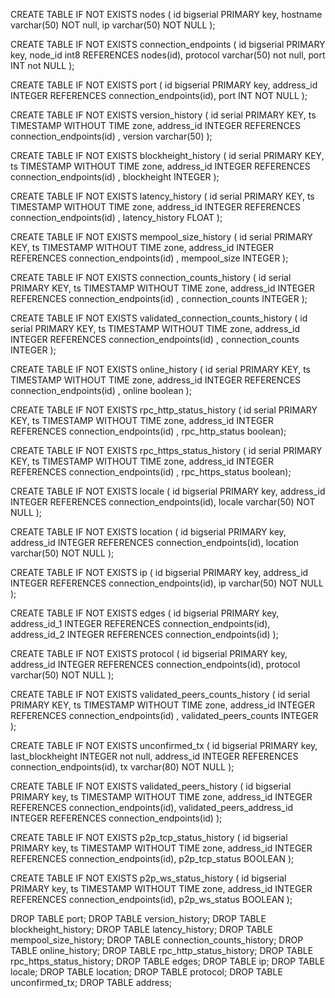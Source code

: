 CREATE TABLE IF NOT EXISTS nodes (
    id bigserial PRIMARY key,
    hostname varchar(50) NOT null,
    ip varchar(50) NOT NULL
);


CREATE TABLE IF NOT EXISTS connection_endpoints (
    id bigserial PRIMARY key,
    node_id int8 REFERENCES nodes(id),
	protocol varchar(50) not null,
	port INT not NULL
);

CREATE TABLE IF NOT EXISTS port (
    id bigserial PRIMARY key,
    address_id INTEGER REFERENCES connection_endpoints(id),
    port INT NOT NULL
);

CREATE TABLE IF NOT EXISTS version_history (
	id serial PRIMARY KEY, 
	ts TIMESTAMP WITHOUT TIME zone, 
	address_id INTEGER REFERENCES connection_endpoints(id) , 
	version varchar(50)
);

CREATE TABLE IF NOT EXISTS blockheight_history (
	id serial PRIMARY KEY, 
	ts TIMESTAMP WITHOUT TIME zone, 
	address_id INTEGER REFERENCES connection_endpoints(id) , 
	blockheight INTEGER
);

CREATE TABLE IF NOT EXISTS latency_history (
	id serial PRIMARY KEY, 
	ts TIMESTAMP WITHOUT TIME zone, 
	address_id INTEGER REFERENCES connection_endpoints(id) , 
	latency_history FLOAT
);

CREATE TABLE IF NOT EXISTS mempool_size_history (
	id serial PRIMARY KEY, 
	ts TIMESTAMP WITHOUT TIME zone, 
	address_id INTEGER REFERENCES connection_endpoints(id) , 
	mempool_size INTEGER
);

CREATE TABLE IF NOT EXISTS connection_counts_history (
	id serial PRIMARY KEY, 
	ts TIMESTAMP WITHOUT TIME zone, 
	address_id INTEGER REFERENCES connection_endpoints(id) , 
	connection_counts INTEGER
);


CREATE TABLE IF NOT EXISTS validated_connection_counts_history (
	id serial PRIMARY KEY, 
	ts TIMESTAMP WITHOUT TIME zone, 
	address_id INTEGER REFERENCES connection_endpoints(id) , 
	connection_counts INTEGER
);

CREATE TABLE IF NOT EXISTS online_history (
	id serial PRIMARY KEY, 
	ts TIMESTAMP WITHOUT TIME zone, 
	address_id INTEGER REFERENCES connection_endpoints(id) , 
	online boolean
);

CREATE TABLE IF NOT EXISTS rpc_http_status_history (
	id serial PRIMARY KEY, 
	ts TIMESTAMP WITHOUT TIME zone, 
	address_id INTEGER REFERENCES connection_endpoints(id) , 
	rpc_http_status boolean);

CREATE TABLE IF NOT EXISTS rpc_https_status_history (
	id serial PRIMARY KEY, 
	ts TIMESTAMP WITHOUT TIME zone, 
	address_id INTEGER REFERENCES connection_endpoints(id) , 
	rpc_https_status boolean);

CREATE TABLE IF NOT EXISTS locale (
    id bigserial PRIMARY key,
    address_id INTEGER REFERENCES connection_endpoints(id),
    locale varchar(50) NOT NULL
);

CREATE TABLE IF NOT EXISTS location (
    id bigserial PRIMARY key,
    address_id INTEGER REFERENCES connection_endpoints(id),
    location varchar(50) NOT NULL
);

CREATE TABLE IF NOT EXISTS ip (
    id bigserial PRIMARY key,
    address_id INTEGER REFERENCES connection_endpoints(id),
    ip varchar(50) NOT NULL
);

CREATE TABLE IF NOT EXISTS edges (
    id bigserial PRIMARY key,
    address_id_1 INTEGER REFERENCES connection_endpoints(id),
    address_id_2 INTEGER REFERENCES connection_endpoints(id)
);

CREATE TABLE IF NOT EXISTS protocol (
    id bigserial PRIMARY key,
    address_id INTEGER REFERENCES connection_endpoints(id),
    protocol varchar(50) NOT NULL
);

CREATE TABLE IF NOT EXISTS validated_peers_counts_history (
	id serial PRIMARY KEY, 
	ts TIMESTAMP WITHOUT TIME zone, 
	address_id INTEGER REFERENCES connection_endpoints(id) , 
	validated_peers_counts INTEGER
);

CREATE TABLE IF NOT EXISTS unconfirmed_tx (
    id bigserial PRIMARY key,
    last_blockheight INTEGER not null,
    address_id INTEGER REFERENCES connection_endpoints(id),
    tx varchar(80) NOT NULL
);

CREATE TABLE IF NOT EXISTS validated_peers_history (
    id bigserial PRIMARY key,
	ts TIMESTAMP WITHOUT TIME zone, 
    address_id INTEGER REFERENCES connection_endpoints(id),
    validated_peers_address_id INTEGER REFERENCES connection_endpoints(id)
);

CREATE TABLE IF NOT EXISTS p2p_tcp_status_history (
    id bigserial PRIMARY key,
    ts TIMESTAMP WITHOUT TIME zone, 
    address_id INTEGER REFERENCES connection_endpoints(id),
    p2p_tcp_status BOOLEAN
);

CREATE TABLE IF NOT EXISTS p2p_ws_status_history (
    id bigserial PRIMARY key,
    ts TIMESTAMP WITHOUT TIME zone, 
    address_id INTEGER REFERENCES connection_endpoints(id),
    p2p_ws_status BOOLEAN
);

DROP TABLE port;
DROP TABLE version_history;
DROP TABLE blockheight_history;
DROP TABLE latency_history;
DROP TABLE mempool_size_history;
DROP TABLE connection_counts_history;
DROP TABLE online_history;
DROP TABLE rpc_http_status_history;
DROP TABLE rpc_https_status_history;
DROP TABLE edges;
DROP TABLE ip;
DROP TABLE locale;
DROP TABLE location;
DROP TABLE protocol;
DROP TABLE unconfirmed_tx;
DROP TABLE address;